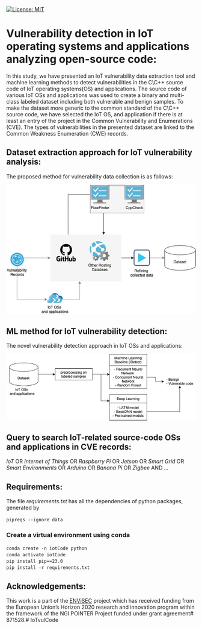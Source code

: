 [![License: MIT](https://img.shields.io/badge/License-MIT-yellow.svg)](https://opensource.org/licenses/MIT)

# Vulnerability detection in IoT operating systems and applications analyzing open-source code:

In this study, we have presented an IoT vulnerability data extraction tool and machine learning methods to detect vulnerabilities in the C\C++ source code of IoT operating systems(OS) and applications.
The source code of various IoT OSs and applications was used to create a binary and multi-class labeled dataset including both vulnerable and benign samples.
To make the dataset more generic to the common standard of the C\C++ source code, we have selected the IoT OS, and application if there is at least an entry of the project in the Common Vulnerability and Enumerations (CVE). 
The types of vulnerabilities in the presented dataset are linked to the Common Weakness Enumeration (CWE) records. 


## Dataset extraction approach for IoT vulnerability analysis:
The proposed method for vulnerability data collection is as follows:

![framework](figure/framework.jpg?raw=true "The proposed framework for vulnerability data collection")


## ML method for IoT vulnerability detection:
The novel vulnerability detection approach in IoT OSs and applications:

![framework](figure/MLframework.jpg?raw=true "The proposed method for vulnerability detection in IoT OSs and applications")


## Query to search IoT-related source-code OSs and applications in CVE records:

_IoT_  OR _Internet of Things_ OR _Raspberry Pi_ OR  _Jetson_ OR _Smart Grid_ OR _Smart Environments_ 
OR _Arduino_ OR _Banana Pi_ OR _Zigbee_
AND
_..._


## Requirements:
The file _requirements.txt_ has all the dependencies of python packages, generated by

`pipreqs --ignore data`

### Create a virtual environment using conda

`conda create -n iotCode python` \
`conda activate iotCode` \
`pip install pip==23.0` \
`pip install -r requirements.txt` 


## Acknowledgements:
This work is a part of the [ENViSEC](https://smartseclab.com/envisec/) project which has received funding from the‌ European Union’s Horizon 2020 research and innovation program within the framework of the NGI POINTER Project funded under grant agreement# 871528.# IoTvulCode
